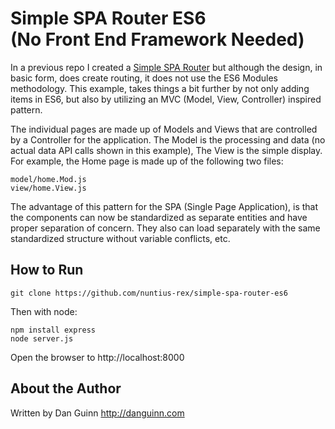 # Simple SPA Router ES6<br>(No Front End Framework Needed)

In a previous repo I created a [Simple SPA Router](https://github.com/nuntius-rex/simple-spa-router.git) but although the design, in basic form, does create routing, it does not use the ES6 Modules methodology. This example, takes things a bit further by not only adding items in ES6, but also by utilizing an MVC (Model, View, Controller) inspired pattern.  

The individual pages are made up of Models and Views that are controlled by a Controller for the application. The Model is the processing and data (no actual data API calls shown in this example), The View is the simple display. For example, the Home page is made up of the following two files:

```
model/home.Mod.js
view/home.View.js
```    

The advantage of this pattern for the SPA (Single Page Application), is that the components can now be standardized as separate entities and have proper separation of concern. They also can load separately with the same standardized structure without variable conflicts, etc.

## How to Run

```
git clone https://github.com/nuntius-rex/simple-spa-router-es6

```
Then with node:

```
npm install express
node server.js
```
Open the browser to http://localhost:8000


## About the Author
Written by Dan Guinn
http://danguinn.com
